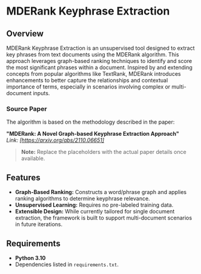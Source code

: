# MDERank Keyphrase Extraction

## Overview
MDERank Keyphrase Extraction is an unsupervised tool designed to extract key phrases from text documents using the MDERank algorithm. This approach leverages graph-based ranking techniques to identify and score the most significant phrases within a document. Inspired by and extending concepts from popular algorithms like TextRank, MDERank introduces enhancements to better capture the relationships and contextual importance of terms, especially in scenarios involving complex or multi-document inputs.

### Source Paper
The algorithm is based on the methodology described in the paper:

**"MDERank: A Novel Graph-based Keyphrase Extraction Approach"**  
*Link: [https://arxiv.org/abs/2110.06651]*

> **Note:** Replace the placeholders with the actual paper details once available.

## Features
- **Graph-Based Ranking:** Constructs a word/phrase graph and applies ranking algorithms to determine keyphrase relevance.
- **Unsupervised Learning:** Requires no pre-labeled training data.
- **Extensible Design:** While currently tailored for single document extraction, the framework is built to support multi-document scenarios in future iterations.

## Requirements
- **Python 3.10**
- Dependencies listed in `requirements.txt`.